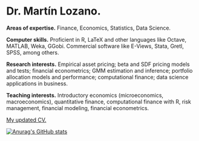 # Dr. Martín Lozano.

**Areas of expertise.** Finance, Economics, Statistics, Data Science.

**Computer skills.** Proficient in R, LaTeX and other languages like Octave, MATLAB, Weka, GGobi. Commercial software like E-Views, Stata, Gretl, SPSS, among others.

**Research interests.** Empirical asset pricing; beta and SDF pricing models and tests; financial econometrics; GMM estimation and inference; portfolio allocation models and performance; computational finance; data science applications in business.

**Teaching interests.** Introductory economics (microeconomics, macroeconomics), quantitative finance, computational finance with R, risk management, financial modeling, financial econometrics.

[My updated CV.](https://github.com/mlozanoqf/resume/blob/master/cv-mlozano.pdf)

[![Anurag's GitHub stats](https://github-readme-stats.vercel.app/api?username=mlozanoqf)](https://github.com/anuraghazra/github-readme-stats)
